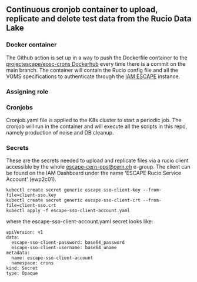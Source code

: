 ## Continuous cronjob container to upload, replicate and delete test data from the Rucio Data Lake

### Docker container
The Github action is set up in a way to push the Dockerfile container to the [projectescape/eosc-crons Dockerhub](https://hub.docker.com/repository/docker/projectescape/eosc-crons) every time there is a commit on the main branch. 
The container will contain the Rucio config file and all the VOMS specifications to authenticate through the [IAM ESCAPE](https://github.com/indigo-iam/escape-docs) instance. 

### Assigning role 


### Cronjobs
Cronjob.yaml file is applied to the K8s cluster to start a periodic job. The cronjob will run in the container and will execute all the scripts in this repo, namely production of noise and DB cleanup. 

### Secrets
These are the secrets needed to upload and replicate files via a rucio client accessible by the whole escape-cern-ops@cern.ch e-group. The client can be found on the IAM Dashboard under the name 'ESCAPE Rucio Service Account'
(ewp2c01). 

```
kubectl create secret generic escape-sso-client-key --from-file=client-sso.key
kubectl create secret generic escape-sso-client-crt --from-file=client-sso.crt
kubectl apply -f escape-sso-client-account.yaml
```

where the escape-sso-client-account.yaml secret looks like:

```
apiVersion: v1
data:
  escape-sso-client-password: base64_password
  escape-sso-client-username: base64_uname
metadata:
  name: escape-sso-client-account
  namespace: crons
kind: Secret
type: Opaque
```

